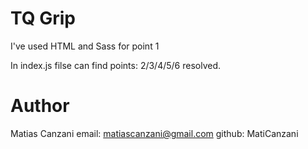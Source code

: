 # TQ Grip

I've used HTML and Sass for point 1

In index.js filse can find points: 2/3/4/5/6 resolved. 

# Author
Matias Canzani
email: matiascanzani@gmail.com
github: MatiCanzani


